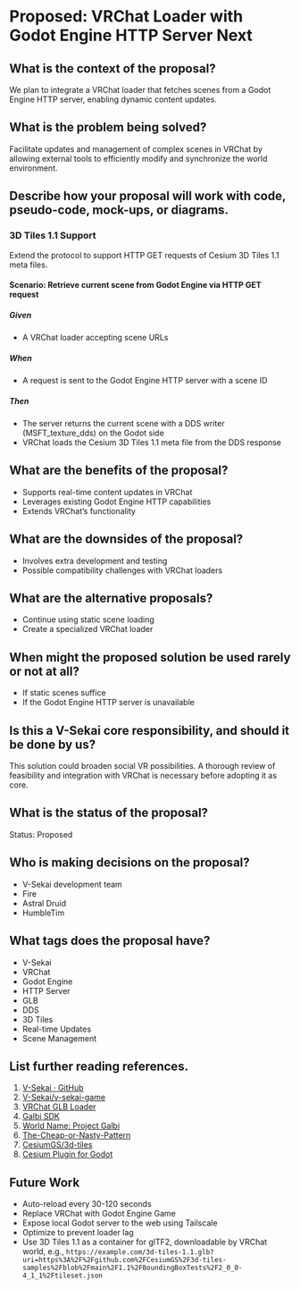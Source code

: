 # Proposed: VRChat Loader with Godot Engine HTTP Server Next

## What is the context of the proposal?

We plan to integrate a VRChat loader that fetches scenes from a Godot Engine HTTP server, enabling dynamic content updates.

## What is the problem being solved?

Facilitate updates and management of complex scenes in VRChat by allowing external tools to efficiently modify and synchronize the world environment.

## Describe how your proposal will work with code, pseudo-code, mock-ups, or diagrams.

### 3D Tiles 1.1 Support

Extend the protocol to support HTTP GET requests of Cesium 3D Tiles 1.1 meta files.

#### Scenario: Retrieve current scene from Godot Engine via HTTP GET request

##### Given

- A VRChat loader accepting scene URLs

##### When

- A request is sent to the Godot Engine HTTP server with a scene ID

##### Then

- The server returns the current scene with a DDS writer (MSFT_texture_dds) on the Godot side
- VRChat loads the Cesium 3D Tiles 1.1 meta file from the DDS response

## What are the benefits of the proposal?

- Supports real-time content updates in VRChat
- Leverages existing Godot Engine HTTP capabilities
- Extends VRChat’s functionality

## What are the downsides of the proposal?

- Involves extra development and testing
- Possible compatibility challenges with VRChat loaders

## What are the alternative proposals?

- Continue using static scene loading
- Create a specialized VRChat loader

## When might the proposed solution be used rarely or not at all?

- If static scenes suffice
- If the Godot Engine HTTP server is unavailable

## Is this a V-Sekai core responsibility, and should it be done by us?

This solution could broaden social VR possibilities. A thorough review of feasibility and integration with VRChat is necessary before adopting it as core.

## What is the status of the proposal?

Status: Proposed <!-- Draft | Proposed | Rejected | Accepted | Deprecated | Superseded by -->

## Who is making decisions on the proposal?

- V-Sekai development team
- Fire
- Astral Druid
- HumbleTim

## What tags does the proposal have?

- V-Sekai
- VRChat
- Godot Engine
- HTTP Server
- GLB
- DDS
- 3D Tiles
- Real-time Updates
- Scene Management

## List further reading references.

1. [V-Sekai · GitHub](https://github.com/v-sekai)
2. [V-Sekai/v-sekai-game](https://github.com/v-sekai/v-sekai-game)
3. [VRChat GLB Loader](https://github.com/vr-voyage/vrchat-glb-loader)
4. [Galbi SDK](https://galbi-sdk-docs.pages.dev/en/)
5. [World Name: Project Galbi](https://vrchat.com/home/launch?worldId=wrld_068ed758-68b1-40bc-b647-f54c3b3d92fc)
6. [The-Cheap-or-Nasty-Pattern](https://zguide.zeromq.org/docs/chapter7/#The-Cheap-or-Nasty-Pattern)
7. [CesiumGS/3d-tiles](https://github.com/CesiumGS/3d-tiles)
8. [Cesium Plugin for Godot](https://cesium.com/blog/2024/09/26/cesium-plugin-for-godot/)

## Future Work

- Auto-reload every 30-120 seconds
- Replace VRChat with Godot Engine Game
- Expose local Godot server to the web using Tailscale
- Optimize to prevent loader lag
- Use 3D Tiles 1.1 as a container for glTF2, downloadable by VRChat world, e.g., `https://example.com/3d-tiles-1.1.glb?uri=https%3A%2F%2Fgithub.com%2FCesiumGS%2F3d-tiles-samples%2Fblob%2Fmain%2F1.1%2FBoundingBoxTests%2F2_0_0-4_1_1%2Ftileset.json`
